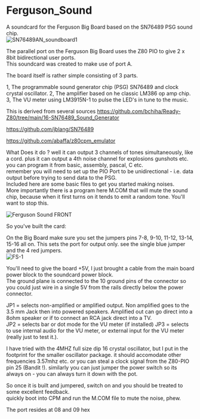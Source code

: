 # Ferguson_Sound
A soundcard for the Ferguson Big Board based on the SN76489 PSG sound chip.   
![SN76489AN_soundboard1](https://github.com/user-attachments/assets/5053c796-8be4-4c9b-b8f4-1175f97176e0)

The parallel port on the Ferguson Big Board uses the Z80 PIO to give 2 x 8bit bidirectional user ports.  
This soundcard was created to make use of port A. 

The board itself is rather simple consisting of 3 parts. 

1, The programmable sound generator chip (PSG) SN76489 and clock crystal oscillator. 
2, The amplifier based on he classic LM386 op amp chip. 
3, The VU meter using LM3915N-1 to pulse the LED's in tune to the music.  

This is derived from several sources 
https://github.com/bchiha/Ready-Z80/tree/main/16-SN76489_Sound_Generator 

https://github.com/jblang/SN76489

https://github.com/abaffa/z80cpm_emulator

What Does it do ? 
well it can output 3 channels of tones simultaneously, like a cord.  plus it can output a 4th noise channel for explosions gunshots etc. 
you can program it from basic, assembly, pascal, C etc.  
remember you will need to set up the PIO Port to be unidirectional - i.e. data output before trying to send data to the PSG.  
Included here are some basic files to get you started making noises.  
More importantly there is a program here M.COM that will mute the sound chip, because when it first turns on it tends to emit a random tone.  You'll want to stop this.


![Ferguson Sound FRONT](https://github.com/user-attachments/assets/09cd5240-40b9-423a-947e-0404da7a5da0)



So you've built the card: 

On the Big Board make sure you set the jumpers pins 7-8, 9-10, 11-12, 13-14, 15-16 all on.  This sets the port for output only.
see the single blue jumper and the 4 red jumpers.  
![FS-1](https://github.com/user-attachments/assets/c3136a83-06ee-40ab-99eb-81af4cd1815d)

You'll need to give the board +5V, I just brought a cable from the main board power block to the soundcard power block.  
The ground plane is connected to the 10 ground pins of the connector so you could just wire in a single 5V from the rails directly below the power connector.

JP1 = selects non-amplified or amplified output.  Non amplified goes to the 3.5 mm Jack then into powered speakers.   Amplified out can go direct into a 8ohm speaker or if to connect an RCA jack direct into a TV.   
JP2 = selects bar or dot mode for the VU meter (if installed) 
JP3 = selects to use internal audio for the VU meter, or external input for the VU meter (really just to test it.).    

I have tried with the 4MHZ full size dip 16 crystal oscillator, but I put in the footprint for the smaller oscillator package.  it should accomodate other frequencies 3.57mhz etc.  or you can steal a clock signal from the Z80-PIO pin 25 (Bandit !). 
similarly you can just jumper the power switch so its always on - you can always turn it down with the pot.       

So once it is built and jumpered, switch on and you should be treated to some excellent feedback.  
quickly boot into CPM and run the M.COM file to mute the noise, phew. 

The port resides at 08 and 09 hex 


